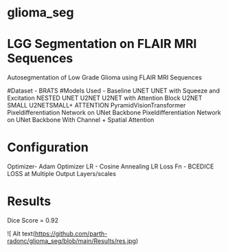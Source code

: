 # glioma_seg
# LGG Segmentation on FLAIR MRI Sequences
Autosegmentation of Low Grade Glioma using FLAIR MRI Sequences

#Dataset - BRATS
#Models Used -
Baseline UNET
UNET with Squeeze and Excitation
NESTED UNET
U2NET
U2NET with Attention Block
U2NET SMALL
U2NETSMALL+ ATTENTION
PyramidVisionTransformer
Pixeldifferentiation Network on UNet Backbone
Pixeldifferentiation Network on UNet Backbone With Channel + Spatial Attention

# Configuration
Optimizer- Adam Optimizer
LR - Cosine Annealing LR
Loss Fn - BCEDICE LOSS at Multiple Output Layers/scales

# Results
Dice Score = 0.92

![ Alt text(https://github.com/parth-radonc/glioma_seg/blob/main/Results/res.jpg) 
